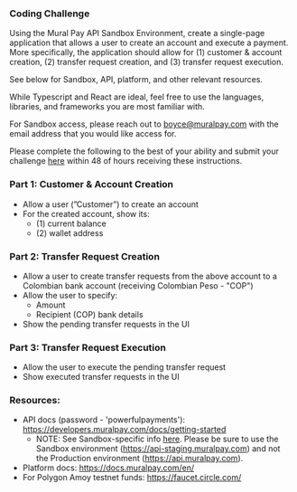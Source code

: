 ### Coding Challenge

Using the Mural Pay API Sandbox Environment, create a single-page application that allows a user to create an account and execute a payment. More specifically, the application should allow for (1) customer & account creation, (2) transfer request creation, and (3) transfer request execution.

See below for Sandbox, API, platform, and other relevant resources.

While Typescript and React are ideal, feel free to use the languages, libraries, and frameworks you are most familiar with.

For Sandbox access, please reach out to [boyce@muralpay.com](mailto:boyce@muralpay.com) with the email address that you would like access for.

Please complete the following to the best of your ability and submit your challenge [here](https://docs.google.com/forms/d/e/1FAIpQLSfzDopDRb-HoMtTNUZCcydzjR4q_HeH9D7d4ffwEFoJiSAPIg/viewform) within 48 of hours receiving these instructions.

### Part 1: Customer & Account Creation

- Allow a user (”Customer”) to create an account
- For the created account, show its:
    - (1) current balance
    - (2) wallet address

### Part 2: Transfer Request Creation

- Allow a user to create transfer requests from the above account to a Colombian bank account (receiving Colombian Peso - "COP")
- Allow the user to specify:
    - Amount
    - Recipient (COP) bank details
- Show the pending transfer requests in the UI

### Part 3: Transfer Request Execution

- Allow the user to execute the pending transfer request
- Show executed transfer requests in the UI

### Resources:

- API docs (password - 'powerfulpayments'): https://developers.muralpay.com/docs/getting-started
  - NOTE: See Sandbox-specific info [here](https://developers.muralpay.com/docs/sandbox-environment). Please be sure to use the Sandbox environment (https://api-staging.muralpay.com) and not the Production environment (https://api.muralpay.com).
- Platform docs: https://docs.muralpay.com/en/
- For Polygon Amoy testnet funds: https://faucet.circle.com/
